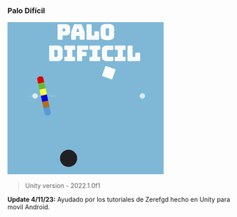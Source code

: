 ### Palo Difícil

![](https://github.com/camilo1962/PaloDificil/blob/main/Assets/Sprites/Icono.png)

> Unity version - 2022.1.0f1

**Update 4/11/23:** Ayudado por los tutoriales de Zerefgd hecho en Unity para movil Android.
